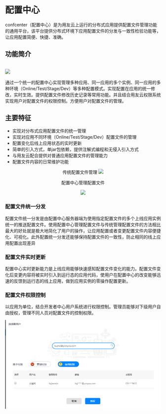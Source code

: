 # 配置中心

confcenter（配置中心）是为用友云上运行的分布式应用提供配置文件管理功能的通用平台，该平台提供分布式环境下应用配置文件的分发与一致性检验功能等，让应用配置简便、快捷、准确。

## 功能简介


<br>

<img src="/img/1.png"/>


通过一个统一的配置中心实现管理多种应用、同一应用的多个实例、同一应用的多种环境（Online/Test/Stage/Dev）等多种配置模式。实现配置在应用的统一修改，实时生效。提供配置文件修改历史记录等常用功能。并且结合用友云权限系统实现用户对配置文件的权限控制。方便用户对配置文件的管理。

## 主要特征


- 实现对分布式应用配置文件的统一管理
- 实现对应用不同环境（Online/Test/Stage/Dev）配置文件的管理
- 配置变化后线上应用状态的实时更新
- 简单的引入方式，单jar包依赖，提供注解式编程和无侵入引入方式
- 与用友云配合提供对普通应用配置文件的管理能力
- 配置文件内容的日常维护功能  


<center> 
传统配置文件管理
<img src="/img/confserver3.png"/>

配置中心管理配置文件

<img src="/img/2.png"/>

</center> 


### 配置文件统一分发
配置文件统一分发是由配置中心服务器端为使用指定配置文件的多个上线应用实例统一的推送配置文件。使用配置中心管理配置文件与传统管理配置文件的方法相比最大的好处就是极大地简化了用户的操作，让应用配置或者变更配置文件内容便捷化、可视化。此外配置统一分发还能够保持配置文件的一致性，防止相同的线上应用配置出现差异

### 配置文件实时更新
配置中心实时更新能力是上线应用能够快速感知配置文件变化的能力。配置文件变化后变更内容将被实时引入到运行态的应用代码，使用户在配置中心的改变能够迅速的反馈到运行态的线上应用，做到应用实例的零操作配置更新。

### 配置文件权限控制
以应用为单位，结合开发者中心用户系统进行权限控制。管理员能够对下级用户自由授权，管理不同人员对配置文件的控制权限。

![](image/confserver4.png)
